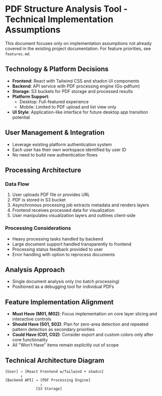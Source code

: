# PDF Structure Analysis Tool - Technical Implementation Assumptions

This document focuses only on implementation assumptions not already covered in the existing project documentation. For feature priorities, see `features.md`.

## Technology & Platform Decisions

- **Frontend**: React with Tailwind CSS and shadcn UI components
- **Backend**: API service with PDF processing engine (Go-pdfium)
- **Storage**: S3 buckets for PDF storage and processed results
- **Platform Support**: 
  - Desktop: Full-featured experience
  - Mobile: Limited to PDF upload and list view only
- **UI Style**: Application-like interface for future desktop app transition potential

## User Management & Integration

- Leverage existing platform authentication system
- Each user has their own workspace identified by user ID
- No need to build new authentication flows

## Processing Architecture

### Data Flow
1. User uploads PDF file or provides URL
2. PDF is stored in S3 bucket
3. Asynchronous processing job extracts metadata and renders layers
4. Frontend receives processed data for visualization
5. User manipulates visualization layers and outlines client-side

### Processing Considerations
- Heavy processing tasks handled by backend
- Large document support handled transparently to frontend
- Processing status feedback provided to user
- Error handling with option to reprocess documents

## Analysis Approach
- Single document analysis only (no batch processing)
- Positioned as a debugging tool for individual PDFs

## Feature Implementation Alignment
- **Must Have (M01, M02)**: Focus implementation on core layer slicing and interactive controls
- **Should Have (S01, S02)**: Plan for zero-area detection and repeated pattern detection as secondary priorities
- **Could Have (C01, C02)**: Consider export and custom colors only after core functionality
- All "Won't Have" items remain explicitly out of scope

## Technical Architecture Diagram

```
[User] → [React Frontend w/Tailwind + shadcn] 
       ↓
[Backend API] → [PDF Processing Engine] 
                ↓
              [S3 Storage]
```